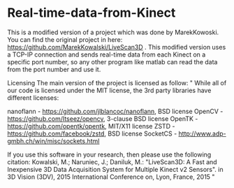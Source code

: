 # Real-time-data-from-Kinect
This is a modified version of a project which was done by MarekKowoski. 
You can find the original project in here: https://github.com/MarekKowalski/LiveScan3D . 
This modified version uses a TCP-IP connection and sends real-time data from each Kinect on a specific port number, 
so any other program like matlab can read the data from the port number and use it. 

Licensing
The main version of the project is licensed as follow:
"
While all of our code is licensed under the MIT license, the 3rd party libraries have different licenses:

nanoflann - https://github.com/jlblancoc/nanoflann, BSD license
OpenCV - https://github.com/Itseez/opencv, 3-clause BSD license
OpenTK - https://github.com/opentk/opentk, MIT/X11 license
ZSTD - https://github.com/facebook/zstd, BSD license
SocketCS - http://www.adp-gmbh.ch/win/misc/sockets.html

If you use this software in your research, then please use the following citation: 
Kowalski, M.; Naruniec, J.; Daniluk, M.: "LiveScan3D: A Fast and Inexpensive 3D Data Acquisition System for Multiple Kinect v2 Sensors". 
in 3D Vision (3DV), 2015 International Conference on, Lyon, France, 2015
"